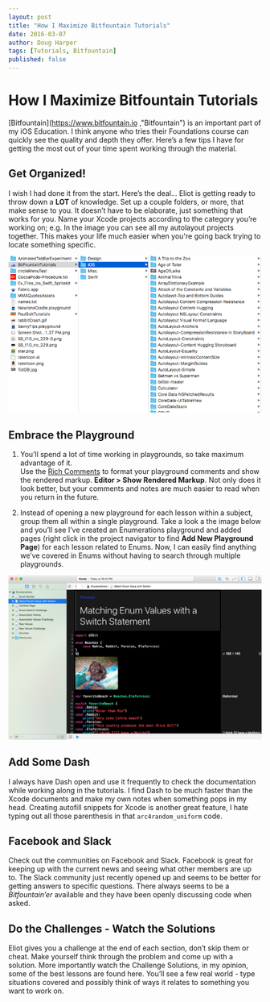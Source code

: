 ```yaml
---
layout: post
title: "How I Maximize Bitfountain Tutorials"
date: 2016-03-07
author: Doug Harper
tags: [Tutorials, Bitfountain]
published: false
---
```

# How I Maximize Bitfountain Tutorials

[Bitfountain](https://www.bitfountain.io ,"Bitfountain") is an important part of my iOS Education.  I think anyone who tries their Foundations course can quickly see the quality and depth they offer.  Here’s a few tips I have for getting the most out of your time spent working through the material.

## Get Organized!

I wish I had done it from the start.  Here’s the deal…  Eliot is getting ready to throw down a **LOT** of knowledge. Set up a couple folders, or more, that make sense to you.  It doesn’t have to be elaborate, just something that works for you.  Name your Xcode projects according to the category you’re working on; e.g. In the image you can see all my autolayout projects together. This makes your life much easier when you're going back trying to locate something specific.

![BitFountain Folders](/images/Bitfountain_Folders.png)

## Embrace the Playground

1.  You’ll spend a lot of time working in playgrounds, so take maximum advantage of it.  
Use the [Rich Comments](https://developer.apple.com/library/ios/recipes/Playground_Help/Chapters/RichMarkup.html#//apple_ref/doc/uid/TP40015166-CH39-SW1, "Xcode Rich Comments") to format your playground comments and show the rendered markup. **Editor > Show Rendered Markup**.  Not only does it look better, but your comments and notes are much easier to read when you return in the future.

2.  Instead of opening a new playground for each lesson within a subject, group them all within a single playground.  Take a look a the image below and you’ll see I’ve created an Enumerations playground and added pages (right click in the project navigator to find **Add New Playground Page**) for each lesson related to Enums.  Now, I can easily find anything we’ve covered in Enums without having to search through multiple playgrounds.

![BitFountain Folders](/images/Enum_Playground.png)

## Add Some Dash

I always have Dash open and use it frequently to check the documentation while working along in the tutorials.  I find Dash to be much faster than the Xcode documents and make my own notes when something pops in my head.  Creating autofill snippets for Xcode is another great feature, I hate typing out all those parenthesis in that `arc4random_uniform` code.

## Facebook and Slack

Check out the communities on Facebook and Slack.  Facebook is great for keeping up with the current news and seeing what other members are up to.  The Slack community just recently opened up and seems to be better for getting answers to specific questions.  There always seems to be a *Bitfountain’er* available and they have been openly discussing code when asked. 

## Do the Challenges - Watch the Solutions

Eliot gives you a challenge at the end of each section, don’t skip them or cheat.  Make yourself think through the problem and come up with a solution.  More importantly watch the Challenge Solutions, in my opinion, some of the best lessons are found here.  You’ll see a few real world - type situations covered and possibly think of ways it relates to something you want to work on.

